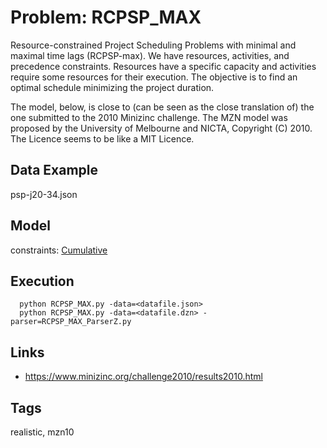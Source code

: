 # Problem: RCPSP_MAX

Resource-constrained Project Scheduling Problems with minimal and maximal time lags (RCPSP-max).
We have resources, activities, and precedence constraints.
Resources have a specific capacity and activities require some resources for their execution.
The objective is to find an optimal schedule minimizing the project duration.

The model, below, is close to (can be seen as the close translation of) the one submitted to the 2010 Minizinc challenge.
The MZN model was proposed by the University of Melbourne and NICTA, Copyright (C) 2010.
The Licence seems to be like a MIT Licence.

## Data Example
  psp-j20-34.json

## Model
  constraints: [Cumulative](https://pycsp.org/documentation/constraints/Cumulative)

## Execution
```
  python RCPSP_MAX.py -data=<datafile.json>
  python RCPSP_MAX.py -data=<datafile.dzn> -parser=RCPSP_MAX_ParserZ.py
```

## Links
  - https://www.minizinc.org/challenge2010/results2010.html

## Tags
  realistic, mzn10
